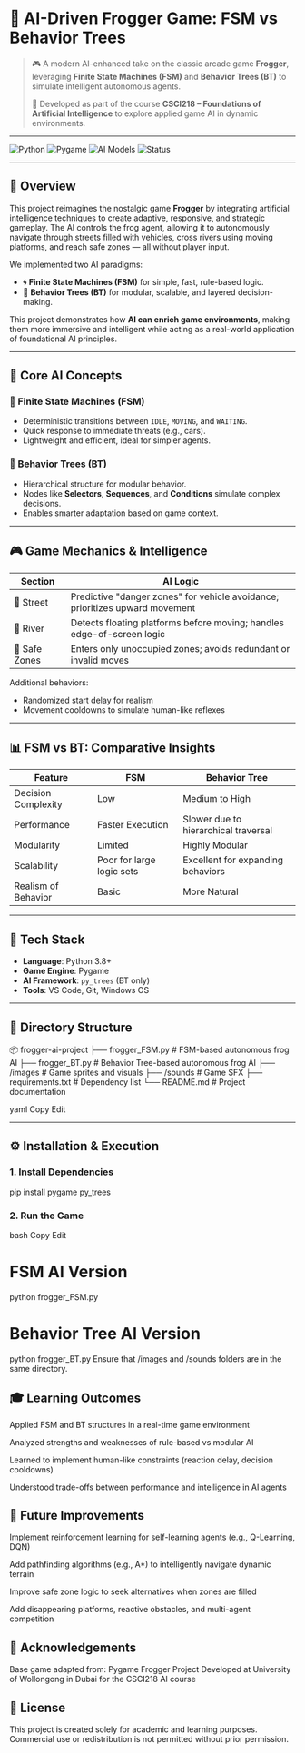 # 🧠 AI-Driven Frogger Game: FSM vs Behavior Trees

> 🎮 A modern AI-enhanced take on the classic arcade game **Frogger**, leveraging **Finite State Machines (FSM)** and **Behavior Trees (BT)** to simulate intelligent autonomous agents.
>  
> 🔬 Developed as part of the course **CSCI218 – Foundations of Artificial Intelligence** to explore applied game AI in dynamic environments.

---

![Python](https://img.shields.io/badge/python-3.8%2B-blue.svg)
![Pygame](https://img.shields.io/badge/framework-pygame-yellow)
![AI Models](https://img.shields.io/badge/AI%20Models-FSM%20%7C%20BT-green)
![Status](https://img.shields.io/badge/status-Completed-brightgreen)

---

## 📖 Overview

This project reimagines the nostalgic game **Frogger** by integrating artificial intelligence techniques to create adaptive, responsive, and strategic gameplay. The AI controls the frog agent, allowing it to autonomously navigate through streets filled with vehicles, cross rivers using moving platforms, and reach safe zones — all without player input.

We implemented two AI paradigms:

- 🌀 **Finite State Machines (FSM)** for simple, fast, rule-based logic.
- 🌳 **Behavior Trees (BT)** for modular, scalable, and layered decision-making.

This project demonstrates how **AI can enrich game environments**, making them more immersive and intelligent while acting as a real-world application of foundational AI principles.

---

## 🧠 Core AI Concepts

### 🔁 Finite State Machines (FSM)
- Deterministic transitions between `IDLE`, `MOVING`, and `WAITING`.
- Quick response to immediate threats (e.g., cars).
- Lightweight and efficient, ideal for simpler agents.

### 🌲 Behavior Trees (BT)
- Hierarchical structure for modular behavior.
- Nodes like **Selectors**, **Sequences**, and **Conditions** simulate complex decisions.
- Enables smarter adaptation based on game context.

---

## 🎮 Game Mechanics & Intelligence

| Section      | AI Logic                                                                 |
|--------------|--------------------------------------------------------------------------|
| 🚗 Street     | Predictive "danger zones" for vehicle avoidance; prioritizes upward movement |
| 🌊 River      | Detects floating platforms before moving; handles edge-of-screen logic    |
| 🏁 Safe Zones | Enters only unoccupied zones; avoids redundant or invalid moves           |

Additional behaviors:
- Randomized start delay for realism
- Movement cooldowns to simulate human-like reflexes

---

## 📊 FSM vs BT: Comparative Insights

| Feature                 | FSM                             | Behavior Tree                        |
|------------------------|----------------------------------|--------------------------------------|
| Decision Complexity     | Low                             | Medium to High                       |
| Performance             | Faster Execution                | Slower due to hierarchical traversal |
| Modularity              | Limited                         | Highly Modular                       |
| Scalability             | Poor for large logic sets       | Excellent for expanding behaviors    |
| Realism of Behavior     | Basic                           | More Natural                         |

---

## 🧪 Tech Stack

- **Language**: Python 3.8+
- **Game Engine**: Pygame
- **AI Framework**: `py_trees` (BT only)
- **Tools**: VS Code, Git, Windows OS

---

## 📁 Directory Structure

📦 frogger-ai-project
├── frogger_FSM.py # FSM-based autonomous frog AI
├── frogger_BT.py # Behavior Tree-based autonomous frog AI
├── /images # Game sprites and visuals
├── /sounds # Game SFX
├── requirements.txt # Dependency list
└── README.md # Project documentation

yaml
Copy
Edit

---

## ⚙️ Installation & Execution

### 1. Install Dependencies

pip install pygame py_trees

### 2. Run the Game
bash
Copy
Edit
# FSM AI Version
python frogger_FSM.py

# Behavior Tree AI Version
python frogger_BT.py
Ensure that /images and /sounds folders are in the same directory.

## 🎓 Learning Outcomes
Applied FSM and BT structures in a real-time game environment

Analyzed strengths and weaknesses of rule-based vs modular AI

Learned to implement human-like constraints (reaction delay, decision cooldowns)

Understood trade-offs between performance and intelligence in AI agents

## 🚀 Future Improvements
Implement reinforcement learning for self-learning agents (e.g., Q-Learning, DQN)

Add pathfinding algorithms (e.g., A*) to intelligently navigate dynamic terrain

Improve safe zone logic to seek alternatives when zones are filled

Add disappearing platforms, reactive obstacles, and multi-agent competition


## 📜 Acknowledgements
Base game adapted from: Pygame Frogger Project
Developed at University of Wollongong in Dubai for the CSCI218 AI course

## 🧾 License
This project is created solely for academic and learning purposes.
Commercial use or redistribution is not permitted without prior permission.
